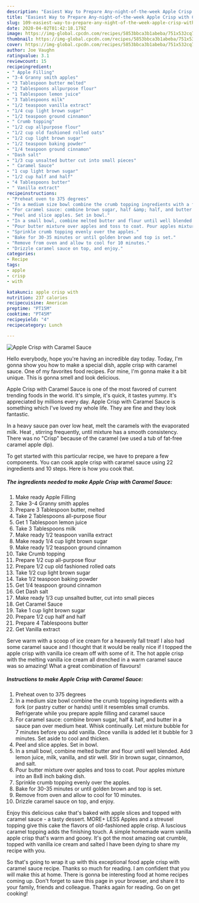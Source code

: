 ```yaml
---
description: "Easiest Way to Prepare Any-night-of-the-week Apple Crisp with Caramel Sauce"
title: "Easiest Way to Prepare Any-night-of-the-week Apple Crisp with Caramel Sauce"
slug: 109-easiest-way-to-prepare-any-night-of-the-week-apple-crisp-with-caramel-sauce
date: 2020-04-02T01:42:18.179Z
image: https://img-global.cpcdn.com/recipes/5853bbca3b1abeba/751x532cq70/apple-crisp-with-caramel-sauce-recipe-main-photo.jpg
thumbnail: https://img-global.cpcdn.com/recipes/5853bbca3b1abeba/751x532cq70/apple-crisp-with-caramel-sauce-recipe-main-photo.jpg
cover: https://img-global.cpcdn.com/recipes/5853bbca3b1abeba/751x532cq70/apple-crisp-with-caramel-sauce-recipe-main-photo.jpg
author: Joe Vaughn
ratingvalue: 3.1
reviewcount: 15
recipeingredient:
- " Apple Filling"
- "3-4 Granny smith apples"
- "3 Tablespoon butter melted"
- "2 Tablespoons allpurpose flour"
- "1 Tablespoon lemon juice"
- "3 Tablespoons milk"
- "1/2 teaspoon vanilla extract"
- "1/4 cup light brown sugar"
- "1/2 teaspoon ground cinnamon"
- " Crumb topping"
- "1/2 cup allpurpose flour"
- "1/2 cup old fashioned rolled oats"
- "1/2 cup light brown sugar"
- "1/2 teaspoon baking powder"
- "1/4 teaspoon ground cinnamon"
- "Dash salt"
- "1/3 cup unsalted butter cut into small pieces"
- " Caramel Sauce"
- "1 cup light brown sugar"
- "1/2 cup half and half"
- "4 Tablespoons butter"
- " Vanilla extract"
recipeinstructions:
- "Preheat oven to 375 degrees"
- "In a medium size bowl combine the crumb topping ingredients with a fork (or pastry cutter or hands) until it resembles small crumbs. Refrigerate while you prepare apple filling and caramel sauce"
- "For caramel sauce: combine brown sugar, half &amp; half, and butter in a sauce pan over medium heat. Whisk continually. Let mixture bubble for 7 minutes before you add vanilla. Once vanilla is added let it bubble for 3 minutes. Set aside to cool and thicken."
- "Peel and slice apples. Set in bowl."
- "In a small bowl, combine melted butter and flour until well blended. Add lemon juice, milk, vanilla, and stir well. Stir in brown sugar, cinnamon, and salt."
- "Pour butter mixture over apples and toss to coat. Pour apples mixture into an 8x8 inch baking dish."
- "Sprinkle crumb topping evenly over the apples."
- "Bake for 30-35 minutes or until golden brown and top is set."
- "Remove from oven and allow to cool for 10 minutes."
- "Drizzle caramel sauce on top, and enjoy."
categories:
- Recipe
tags:
- apple
- crisp
- with

katakunci: apple crisp with 
nutrition: 237 calories
recipecuisine: American
preptime: "PT15M"
cooktime: "PT45M"
recipeyield: "4"
recipecategory: Lunch

---
```



![Apple Crisp with Caramel Sauce](https://img-global.cpcdn.com/recipes/5853bbca3b1abeba/751x532cq70/apple-crisp-with-caramel-sauce-recipe-main-photo.jpg)

Hello everybody, hope you're having an incredible day today. Today, I'm gonna show you how to make a special dish, apple crisp with caramel sauce. One of my favorites food recipes. For mine, I'm gonna make it a bit unique. This is gonna smell and look delicious.

Apple Crisp with Caramel Sauce is one of the most favored of current trending foods in the world. It's simple, it's quick, it tastes yummy. It's appreciated by millions every day. Apple Crisp with Caramel Sauce is something which I've loved my whole life. They are fine and they look fantastic.

In a heavy sauce pan over low heat, melt the caramels with the evaporated milk. Heat , stirring frequently, until mixture has a smooth consistency. There was no &#34;Crisp&#34; because of the caramel (we used a tub of fat-free caramel apple dip).


To get started with this particular recipe, we have to prepare a few components. You can cook apple crisp with caramel sauce using 22 ingredients and 10 steps. Here is how you cook that.

##### The ingredients needed to make Apple Crisp with Caramel Sauce:

1. Make ready  Apple Filling
1. Take 3-4 Granny smith apples
1. Prepare 3 Tablespoon butter, melted
1. Take 2 Tablespoons all-purpose flour
1. Get 1 Tablespoon lemon juice
1. Take 3 Tablespoons milk
1. Make ready 1/2 teaspoon vanilla extract
1. Make ready 1/4 cup light brown sugar
1. Make ready 1/2 teaspoon ground cinnamon
1. Take  Crumb topping
1. Prepare 1/2 cup all-purpose flour
1. Prepare 1/2 cup old fashioned rolled oats
1. Take 1/2 cup light brown sugar
1. Take 1/2 teaspoon baking powder
1. Get 1/4 teaspoon ground cinnamon
1. Get Dash salt
1. Make ready 1/3 cup unsalted butter, cut into small pieces
1. Get  Caramel Sauce
1. Take 1 cup light brown sugar
1. Prepare 1/2 cup half and half
1. Prepare 4 Tablespoons butter
1. Get  Vanilla extract


Serve warm with a scoop of ice cream for a heavenly fall treat! I also had some caramel sauce and I thought that it would be really nice if I topped the apple crisp with vanilla ice cream off with some of it. The hot apple crisp with the melting vanilla ice cream all drenched in a warm caramel sauce was so amazing! What a great combination of flavours! 

##### Instructions to make Apple Crisp with Caramel Sauce:

1. Preheat oven to 375 degrees
1. In a medium size bowl combine the crumb topping ingredients with a fork (or pastry cutter or hands) until it resembles small crumbs. Refrigerate while you prepare apple filling and caramel sauce
1. For caramel sauce: combine brown sugar, half &amp; half, and butter in a sauce pan over medium heat. Whisk continually. Let mixture bubble for 7 minutes before you add vanilla. Once vanilla is added let it bubble for 3 minutes. Set aside to cool and thicken.
1. Peel and slice apples. Set in bowl.
1. In a small bowl, combine melted butter and flour until well blended. Add lemon juice, milk, vanilla, and stir well. Stir in brown sugar, cinnamon, and salt.
1. Pour butter mixture over apples and toss to coat. Pour apples mixture into an 8x8 inch baking dish.
1. Sprinkle crumb topping evenly over the apples.
1. Bake for 30-35 minutes or until golden brown and top is set.
1. Remove from oven and allow to cool for 10 minutes.
1. Drizzle caramel sauce on top, and enjoy.


Enjoy this delicious cake that&#39;s baked with apple slices and topped with caramel sauce - a tasty dessert. MORE+ LESS Apples and a streusel topping give this cake the flavors of old-fashioned apple crisp. A luscious caramel topping adds the finishing touch. A simple homemade warm vanilla apple crisp that&#39;s warm and gooey. It&#39;s got the most amazing oat crumble, topped with vanilla ice cream and salted I have been dying to share my recipe with you. 

So that's going to wrap it up with this exceptional food apple crisp with caramel sauce recipe. Thanks so much for reading. I am confident that you will make this at home. There is gonna be interesting food at home recipes coming up. Don't forget to save this page in your browser, and share it to your family, friends and colleague. Thanks again for reading. Go on get cooking!
